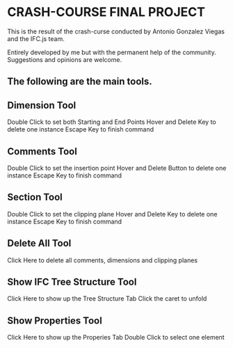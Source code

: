 # CRASH-COURSE FINAL PROJECT
This is the result of the crash-curse conducted by Antonio Gonzalez Viegas and the IFC.js team.

Entirely developed by me but with the permanent help of the community. Suggestions and opinions are welcome.

## The following are the main tools.

## Dimension Tool
Double Click to set both Starting and End Points
Hover and Delete Key to delete one instance
Escape Key to finish command

## Comments Tool
Double Click to set the insertion point
Hover and Delete Button to delete one instance
Escape Key to finish command

## Section Tool
Double Click to set the clipping plane
Hover and Delete Key to delete one instance
Escape Key to finish command

## Delete All Tool
Click Here to delete all comments, dimensions and clipping planes

## Show IFC Tree Structure Tool
Click Here to show up the Tree Structure Tab
Click the caret to unfold

## Show Properties Tool
Click Here to show up the Properies Tab
Double Click to select one element
